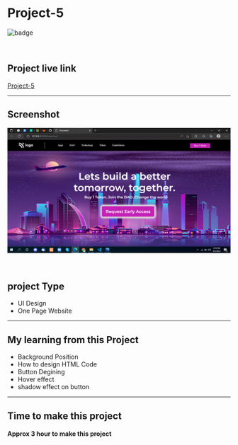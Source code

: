 # Project-5


![badge](https://img.shields.io/badge/Technologies-HTML/CSS-green)

<br>

## Project live link
[Project-5](# "project05")

<hr>

## Screenshot
![](./Screenshot.png)

<br>

## project Type
- UI Design
- One Page Website

<hr>

## My learning from this Project
- Background Position
- How to design HTML Code
- Button Degining
- Hover effect
- shadow effect on button

<hr>

## Time to make this project
#### Approx 3 hour to make this project
